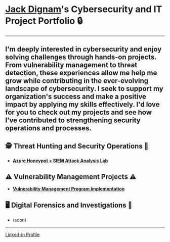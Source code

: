 # <a href="https://www.linkedin.com/in/jack-dignam/">Jack Dignam</a>'s Cybersecurity and IT Project Portfolio 🔒

-------------------------------------------------------------------------------------------------------------------------------------
I'm deeply interested in cybersecurity and enjoy solving challenges through hands-on projects. From vulnerability management to threat detection, these experiences allow me help me grow while contributing in the ever-evolving landscape of cybersecurity. I seek to support my organization's success and make a positive impact by applying my skills effectively. I'd love for you to check out my projects and see how I've contributed to strengthening security operations and processes.
-------------------------------------------------------------------------------------------------------------------------------------

## 🕵️ Threat Hunting and Security Operations 🚨

- **[Azure Honeypot + SIEM Attack Analysis Lab](https://github.com/jackdignamit/Azure-Honeypot-SIEM-Attack-Analysis-Lab)**

## ⚠️ Vulnerability Management Projects ⚠️

- **[Vulnerability Management Program Implementation](https://github.com/jackdignamit/Vulnerability-Management-Program-Implementation)**

## 🖥️ Digital Forensics and Investigations 💽

- (soon)

-------------------------------------------------------------------------------------------------------------------------------------

[Linked-in Profile](https://linkedin.com/in/jack-dignam/)
